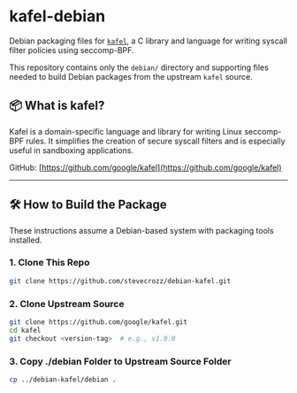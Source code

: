 # kafel-debian

Debian packaging files for [`kafel`](https://github.com/google/kafel), a C library and language for writing syscall filter policies using seccomp-BPF.

This repository contains only the `debian/` directory and supporting files needed to build Debian packages from the upstream `kafel` source.

## 📦 What is kafel?

Kafel is a domain-specific language and library for writing Linux seccomp-BPF rules. It simplifies the creation of secure syscall filters and is especially useful in sandboxing applications.

GitHub: [https://github.com/google/kafel](https://github.com/google/kafel)

---

## 🛠 How to Build the Package

These instructions assume a Debian-based system with packaging tools installed.

### 1. Clone This Repo

```bash
git clone https://github.com/stevecrozz/debian-kafel.git
```

### 2. Clone Upstream Source

```bash
git clone https://github.com/google/kafel.git
cd kafel
git checkout <version-tag>  # e.g., v1.0.0
```

### 3. Copy ./debian Folder to Upstream Source Folder

```bash
cp ../debian-kafel/debian .
```
